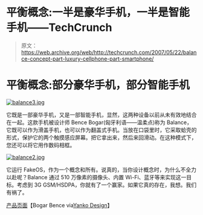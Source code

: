 # 平衡概念:一半是豪华手机，一半是智能手机——TechCrunch

> 原文：<https://web.archive.org/web/http://techcrunch.com/2007/05/22/balance-concept-part-luxury-cellphone-part-smartphone/>

# 平衡概念:部分豪华手机，部分智能手机

[![balance3.jpg](img/75b49ddb3476ad8c765de4437bde0a32.png)](https://web.archive.org/web/20201128230347/https://beta.techcrunch.com/wp-content/uploads/2007/05/balance3.jpg "balance3.jpg")

它既是一部豪华手机，又是一部智能手机，显然，这两种设备以前从未有效地结合在一起。这款手机被设计师 Bence Bogar(匈牙利语——温柔点)称为 Balance，它既可以作为滑盖手机，也可以作为翻盖式手机。当放在口袋里时，它采取蛤壳的形式，保护它的两个触摸感应屏幕。把它拿出来，然后来回滑动。在这种模式下，您还可以将它用作数码相框。

[![balance2.jpg](img/2c8800aedd160d9319266623aa6f8f1a.png)](https://web.archive.org/web/20201128230347/https://beta.techcrunch.com/wp-content/uploads/2007/05/balance2.jpg "balance2.jpg")

它运行 FakeOS，作为一个概念和所有。说真的，当你设计概念时，为什么不全力以赴呢？Balance 通过 510 万像素的摄像头、内置 Wi-Fi、蓝牙等来实现这一目标。考虑到 3G GSM/HSDPA，你就有了一个赢家。如果它真的存在，我想。我们有祸了。

[产品页面](https://web.archive.org/web/20201128230347/http://www.bogarak.hu/wg_balance/)【Bogar Bence via[Yanko Design](https://web.archive.org/web/20201128230347/http://www.yankodesign.com/product_info.php?products_id=2065)】